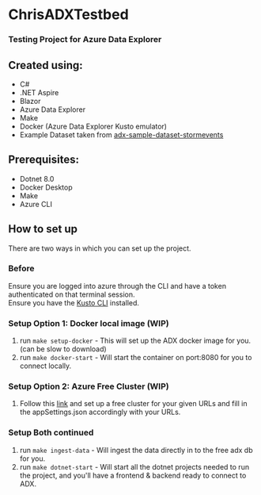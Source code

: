 # ChrisADXTestbed
### Testing Project for Azure Data Explorer

## Created using:
* C#
* .NET Aspire
* Blazor
* Azure Data Explorer
* Make
* Docker (Azure Data Explorer Kusto emulator)
* Example Dataset taken from [adx-sample-dataset-stormevents](https://github.com/CloudBreadPaPa/adx-sample-dataset-stormevents/tree/main/dataset)


## Prerequisites:
* Dotnet 8.0
* Docker Desktop
* Make
* Azure CLI

## How to set up

There are two ways in which you can set up the project.

### Before
Ensure you are logged into azure through the CLI and have a token authenticated on that terminal session.  
Ensure you have the [Kusto CLI](https://learn.microsoft.com/en-us/azure/data-explorer/azure-powershell#prerequisites) installed.

### Setup Option 1: Docker local image (WIP)
1. run `make setup-docker` - This will set up the ADX docker image for you. (can be slow to download)
2. run `make docker-start` - Will start the container on port:8080 for you to connect locally.

### Setup Option 2: Azure Free Cluster (WIP)

1. Follow this [link](https://learn.microsoft.com/en-us/azure/data-explorer/start-for-free-web-ui) and set up a free cluster for your given URLs and fill in the appSettings.json accordingly with your URLs.

### Setup Both continued

1. run `make ingest-data` - Will ingest the data directly in to the free adx db for you.
2. run `make dotnet-start` - Will start all the dotnet projects needed to run the project, and you'll have a frontend & backend ready to connect to ADX.
